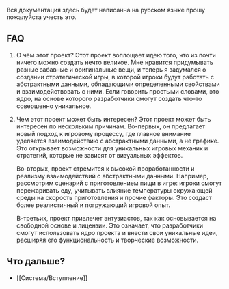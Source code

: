 Вся документация здесь будет написанна на русском языке прошу пожалуйста учесть это.

## FAQ
1. О чём этот проект?
	Этот проект воплощает идею того, что из почти ничего можно создать нечто великое. Мне нравится придумывать разные забавные и оригинальные вещи, и теперь я задумался о создании стратегической игры, в которой игроки будут работать с абстрактными данными, обладающими определенными свойствами и взаимодействовать с ними. Если говорить простыми словами, это ядро, на основе которого разработчики смогут создать что-то совершенно уникальное.

2. Чем этот проект может быть интересен?
	Этот проект может быть интересен по нескольким причинам. Во-первых, он предлагает новый подход к игровому процессу, где главное внимание уделяется взаимодействию с абстрактными данными, а не графике. Это открывает возможности для уникальных игровых механик и стратегий, которые не зависят от визуальных эффектов.
	
	Во-вторых, проект стремится к высокой проработанности и реализму взаимодействий с абстрактными данными. Например, рассмотрим сценарий с приготовлением пищи в игре: игроки смогут пережаривать еду, учитывать влияние температуры окружающей среды на скорость приготовления и прочие факторы. Это создаст более реалистичный и погружающий игровой опыт.
	
	В-третьих, проект привлечет энтузиастов, так как основывается на свободной основе и лицензии. Это означает, что разработчики смогут использовать ядро проекта и внести свои уникальные идеи, расширяя его функциональность и творческие возможности.


## Что дальше?

- [[Система/Вступление]]